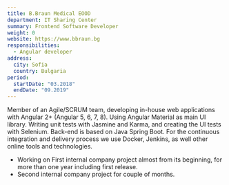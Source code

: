 ```yaml
---
title: B.Braun Medical EOOD
department: IT Sharing Center
summary: Frontend Software Developer
weight: 0
website: https://www.bbraun.bg
responsibilities:
  - Angular developer
address:
  city: Sofia
  country: Bulgaria
period:
  startDate: "03.2018"
  endDate: "09.2019"
---
```

Member of an Agile/SCRUM team, developing in-house web applications
with Angular 2+ (Angular 5, 6, 7, 8). Using Angular Material as main UI
library.
Writing unit tests with Jasmine and Karma, and creating the UI tests with
Selenium.
Back-end is based on Java Spring Boot.
For the continuous integration and delivery process we use Docker,
Jenkins, as well other online tools and technologies.

* Working on First internal company project almost from its beginning, for more than one year including first release.
* Second internal company project for couple of months.